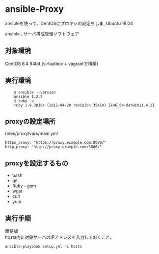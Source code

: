 ansible-Proxy
=============

ansibleを使って、CentOSにプロキシの設定をしま, Ubuntu 18.04

ansible...サーバ構成管理ソフトウェア  

対象環境
-----
CentOS 6.4 64bit   (virtualbox + vagrantで構築)

実行環境
-----
```
	$ ansible --version  
	ansible 1.2.2  
	$ ruby -v  
	ruby 1.9.3p194 (2012-04-20 revision 35410) [x86_64-darwin11.4.2]
```

proxyの設定場所
------
roles/proxy/vars/main.yml  
```
https_proxy: "https://proxy.example.com:8080/"  
http_proxy: "http://proxy.example.com:8080/"  

```


proxyを設定するもの
------
+ bash
+ git
+ Ruby - gem
+ wget
+ curl
+ yum

実行手順
----
簡易版  
hosts内に対象サーバのIPアドレスを入力しておくこと。  

```
ansible-playbook setup.yml -i hosts
```

